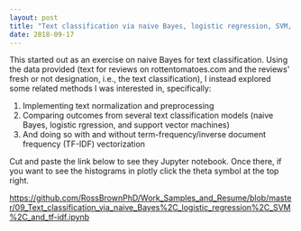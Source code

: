 ```yaml
---
layout: post
title: "Text classification via naive Bayes, logistic regression, SVM, and with/without tf-idf vectorization"
date: 2018-09-17
---
```


This started out as an exercise on naive Bayes for text classification. Using the data provided (text for reviews on rottentomatoes.com and the reviews' fresh or not designation, i.e., the text classification), I instead explored some related methods I was interested in, specifically:

1. Implementing text normalization and preprocessing
2. Comparing outcomes from several text classification models (naive Bayes, logistic rgression, and support vector machines)
3. And doing so with and without term-frequency/inverse document frequency (TF-IDF) vectorization

Cut and paste the link below to see they Jupyter notebook. Once there, if you want to see the histograms in plotly click the theta symbol at the top right.

https://github.com/RossBrownPhD/Work_Samples_and_Resume/blob/master/09_Text_classification_via_naive_Bayes%2C_logistic_regression%2C_SVM%2C_and_tf-idf.ipynb
